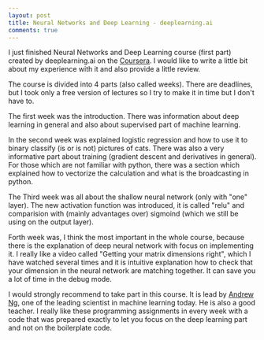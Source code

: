 ```yaml
---
layout: post
title: Neural Networks and Deep Learning - deeplearning.ai
comments: true
---
```


I just finished Neural Networks and Deep Learning course (first part) created by deeplearning.ai on the <a href="https://www.coursera.org/learn/neural-networks-deep-learning/home/welcome">Coursera</a>. I would like to write a little bit about my experience with it and also provide a little review.

The course is divided into 4 parts (also called weeks). There are deadlines, but I took only a free version of lectures so I try to make it in time but I don't have to.

The first week was the introduction. There was information about deep learning in general and also about supervised part of machine learning.

In the second week was explained logistic regression and how to use it to binary classify (is or is not) pictures of cats. There was also a very informative part about training (gradient descent and derivatives in general). For those which are not familiar with python, there was a section which explained how to vectorize the calculation and what is the broadcasting in python.

The Third week was all about the shallow neural network (only with "one" layer). The new activation function was introduced, it is called "relu" and comparision with (mainly advantages over) sigmoind (which we still be using on the output layer).

Forth week was, I think the most important in the whole course, because there is the explanation of deep neural network with focus on implementing it. I really like a video called "Getting your matrix dimensions right", which I have watched several times and it is intuitive explanation how to check that your dimension in the neural network are matching together. It can save you a lot of time in the debug mode.

I would strongly recommend to take part in this course. It is lead by <a href="http://www.andrewng.org/">Andrew Ng</a>, one of the leading scientist in machine learning today. He is also a good teacher. I really like these programming assignments in every week with a code that was prepared exactly to let you focus on the deep learning part and not on the boilerplate code.







